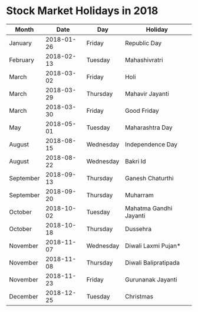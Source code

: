 # Stock Market Holidays in 2018

| Month     | Date       | Day       | Holiday                |
|-----------|------------|-----------|------------------------|
| January   | 2018-01-26 | Friday    | Republic Day           |
| February  | 2018-02-13 | Tuesday   | Mahashivratri          |
| March     | 2018-03-02 | Friday    | Holi                   |
| March     | 2018-03-29 | Thursday  | Mahavir Jayanti        |
| March     | 2018-03-30 | Friday    | Good Friday            |
| May       | 2018-05-01 | Tuesday   | Maharashtra Day        |
| August    | 2018-08-15 | Wednesday | Independence Day       |
| August    | 2018-08-22 | Wednesday | Bakri Id               |
| September | 2018-09-13 | Thursday  | Ganesh Chaturthi       |
| September | 2018-09-20 | Thursday  | Muharram               |
| October   | 2018-10-02 | Tuesday   | Mahatma Gandhi Jayanti |
| October   | 2018-10-18 | Thursday  | Dussehra               |
| November  | 2018-11-07 | Wednesday | Diwali Laxmi Pujan*    |
| November  | 2018-11-08 | Thursday  | Diwali Balipratipada   |
| November  | 2018-11-23 | Friday    | Gurunanak Jayanti      |
| December  | 2018-12-25 | Tuesday   | Christmas              |

